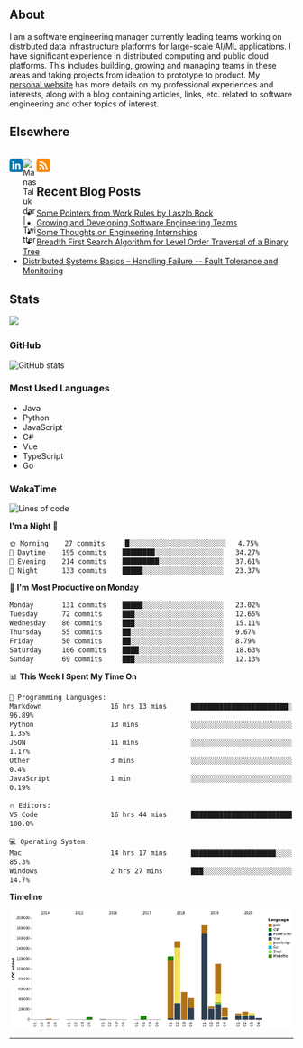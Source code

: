 ## About

I am a software engineering manager currently leading teams working on distrbuted data infrastructure platforms for large-scale AI/ML applications. I have significant experience in distributed computing and public cloud platforms. This includes building, growing and managing teams in these areas and taking projects from ideation to prototype to product. My [personal website](https://manastalukdar.github.io/) has more details on my professional experiences and interests, along with a blog containing articles, links, etc. related to software engineering and other topics of interest.

## Elsewhere

</br>

<a href="https://www.linkedin.com/in/manastalukdar" target="_blank">
  <img align="left" alt="Manas Talukdar | Linkedin" width="24px" src="https://raw.githubusercontent.com/edent/SuperTinyIcons/master/images/svg/linkedin.svg" />
</a>
<a href="https://www.twitter.com/manastalukdar" target="_blank">
  <img align="left" alt="Manas Talukdar | Twitter" width="24px" src="https://github.com/TheDudeThatCode/TheDudeThatCode/blob/master/Assets/Twitter.svg" />
</a>
<a href="https://manastalukdar.github.io/" target="_blank">
  <img align="left" alt="Manas Talukdar | Website" width="24px" src="https://github.com/edent/SuperTinyIcons/blob/master/images/svg/rss.svg" />
</a>

</br>

## Recent Blog Posts

<!-- BLOG:START -->
- [Some Pointers from Work Rules by Laszlo Bock](https://manastalukdar.github.io/blog/2020/01/25/work-rules-laszlo-bock-pointers/)
- [Growing and Developing Software Engineering Teams](https://manastalukdar.github.io/blog/2019/09/19/growing-developing-software-engineering-teams/)
- [Some Thoughts on Engineering Internships](https://manastalukdar.github.io/blog/2019/09/04/some-thoughts-on-engineering-internships/)
- [Breadth First Search Algorithm for Level Order Traversal of a Binary Tree](https://manastalukdar.github.io/blog/2019/08/29/breadth-first-search-binary-tree-level-order-traversal/)
- [Distributed Systems Basics – Handling Failure -- Fault Tolerance and Monitoring](https://manastalukdar.github.io/blog/2019/08/19/katemats-distributed-systems-fault-tolerance-monitoring/)
<!-- BLOG:END -->

## Stats

![](https://komarev.com/ghpvc/?username=manastalukdar)

### GitHub

![GitHub stats](https://github-readme-stats.vercel.app/api?username=manastalukdar&show_icons=true&hide_border=true&hide_rank=true&hide_title=true&icon_color=79ff97&text_color=cecac3&bg_color=4d4b4b)

### Most Used Languages

- Java
- Python
- JavaScript
- C#
- Vue
- TypeScript
- Go

<!--
![Top Langs](https://github-readme-stats.vercel.app/api/top-langs/?username=manastalukdar&layout=compact&hide_border=true&hide_title=true&icon_color=79ff97&text_color=cecac3&bg_color=4d4b4b)
-->

### WakaTime

<!--START_SECTION:waka-->
![Lines of code](https://img.shields.io/badge/From%20Hello%20World%20I%27ve%20Written-4.2%20million%20lines%20of%20code-blue)

**I'm a Night 🦉** 

```text
🌞 Morning    27 commits     █░░░░░░░░░░░░░░░░░░░░░░░░   4.75% 
🌆 Daytime    195 commits    ████████░░░░░░░░░░░░░░░░░   34.27% 
🌃 Evening    214 commits    █████████░░░░░░░░░░░░░░░░   37.61% 
🌙 Night      133 commits    █████░░░░░░░░░░░░░░░░░░░░   23.37%

```
📅 **I'm Most Productive on Monday** 

```text
Monday       131 commits    █████░░░░░░░░░░░░░░░░░░░░   23.02% 
Tuesday      72 commits     ███░░░░░░░░░░░░░░░░░░░░░░   12.65% 
Wednesday    86 commits     ███░░░░░░░░░░░░░░░░░░░░░░   15.11% 
Thursday     55 commits     ██░░░░░░░░░░░░░░░░░░░░░░░   9.67% 
Friday       50 commits     ██░░░░░░░░░░░░░░░░░░░░░░░   8.79% 
Saturday     106 commits    ████░░░░░░░░░░░░░░░░░░░░░   18.63% 
Sunday       69 commits     ███░░░░░░░░░░░░░░░░░░░░░░   12.13%

```


📊 **This Week I Spent My Time On** 

```text
💬 Programming Languages: 
Markdown                 16 hrs 13 mins      ████████████████████████░   96.89% 
Python                   13 mins             ░░░░░░░░░░░░░░░░░░░░░░░░░   1.35% 
JSON                     11 mins             ░░░░░░░░░░░░░░░░░░░░░░░░░   1.17% 
Other                    3 mins              ░░░░░░░░░░░░░░░░░░░░░░░░░   0.4% 
JavaScript               1 min               ░░░░░░░░░░░░░░░░░░░░░░░░░   0.19%

🔥 Editors: 
VS Code                  16 hrs 44 mins      █████████████████████████   100.0%

💻 Operating System: 
Mac                      14 hrs 17 mins      █████████████████████░░░░   85.3% 
Windows                  2 hrs 27 mins       ███░░░░░░░░░░░░░░░░░░░░░░   14.7%

```

**Timeline**

![Chart not found](https://github.com/manastalukdar/manastalukdar/blob/master/charts/bar_graph.png) 


<!--END_SECTION:waka-->

---

<!--

**manastalukdar/manastalukdar** is a ✨ _special_ ✨ repository because its `README.md` (this file) appears on your GitHub profile.

Here are some ideas to get you started:

- 🔭 I’m currently working on ...
- 🌱 I’m currently learning ...
- 👯 I’m looking to collaborate on ...
- 🤔 I’m looking for help with ...
- 💬 Ask me about ...
- 📫 How to reach me: ...
- 😄 Pronouns: ...
- ⚡ Fun fact: ...
-->
